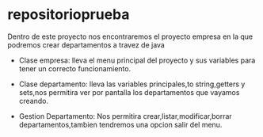 # repositorioprueba
Dentro de este proyecto nos encontraremos el proyecto empresa en la que podremos crear departamentos a travez de java 
  - Clase empresa:
lleva el menu principal del proyecto y sus variables para tener un correcto funcionamiento. 

  - Clase departamento:
lleva las variables principales,to string,getters y sets,nos permitira ver por pantalla los departamentos que vayamos creando.

  - Gestion Departamento:
Nos permitira crear,listar,modificar,borrar departamentos,tambien tendremos una opcion salir del menu.




